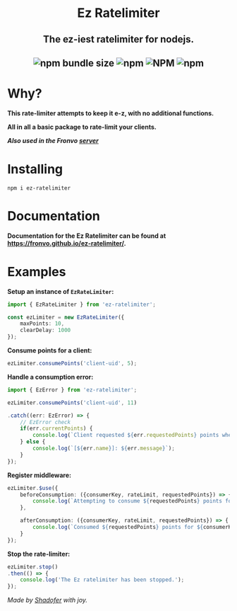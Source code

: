 <h1 align='center'>Ez Ratelimiter</h1>

<h2 align='center'>The ez-iest ratelimiter for nodejs.</h2>

<h2 align='center'>

![npm bundle size](https://img.shields.io/bundlephobia/min/ez-ratelimiter?style=for-the-badge) ![npm](https://img.shields.io/npm/dm/ez-ratelimiter?style=for-the-badge) ![NPM](https://img.shields.io/npm/l/ez-ratelimiter?style=for-the-badge) ![npm](https://img.shields.io/npm/v/ez-ratelimiter?style=for-the-badge)

# Why?

**This rate-limiter attempts to keep it e-z, with no additional functions.**

**All in all a basic package to rate-limit your clients.**

***Also used in the Fronvo [server](https://github.com/Fronvo/fronvo)***

# Installing

```
npm i ez-ratelimiter
```

# Documentation
**Documentation for the Ez Ratelimiter can be found at https://fronvo.github.io/ez-ratelimiter/.**

# Examples

**Setup an instance of `EzRateLimiter`:**

```ts
import { EzRateLimiter } from 'ez-ratelimiter';

const ezLimiter = new EzRateLimiter({
    maxPoints: 10,
    clearDelay: 1000
});
```

**Consume points for a client:**
```ts
ezLimiter.consumePoints('client-uid', 5);
```

**Handle a consumption error:**

```ts
import { EzError } from 'ez-ratelimiter';

ezLimiter.consumePoints('client-uid', 11)

.catch((err: EzError) => {
    // EzError check
    if(err.currentPoints) {
        console.log(`Client requested ${err.requestedPoints} points when it has ${err.currentPoints} points and maxPoints are ${err.maxPoints}.`);
    } else {
        console.log(`[${err.name}]: ${err.message}`);
    }
});
```

**Register middleware:**
```ts
ezLimiter.$use({
    beforeConsumption: ({consumerKey, rateLimit, requestedPoints}) => {
        console.log(`Attempting to consume ${requestedPoints} points for ${consumerKey}...`)
    },

    afterConsumption: ({consumerKey, rateLimit, requestedPoints}) => {
        console.log(`Consumed ${requestedPoints} points for ${consumerKey}.`);
    }
});
```

**Stop the rate-limiter:**

```ts
ezLimiter.stop()
.then(() => {
    console.log('The Ez ratelimiter has been stopped.');
});
```

<i>Made by [Shadofer](https://github.com/shadofer) with joy.</i>
